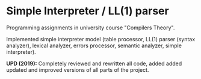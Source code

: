 # Simple Interpreter / LL(1) parser

Programming assignments in university course "Compilers Theory". 

Implemented simple interpreter model (table processor, LL(1) parser (syntax analyzer), lexical analyzer, errors processor, semantic analyzer, simple interpreter).

**UPD (2019):** Completely reviewed and rewritten all code, added added updated and improved versions of all parts of the project.
